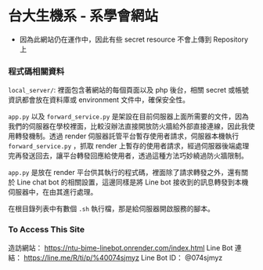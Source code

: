 # 台大生機系 - 系學會網站

* 因為此網站仍在運作中，因此有些 secret resource 不會上傳到 Repository 上

### 程式碼相關資料

`local_server/`:
裡面包含著網站的每個頁面以及 php 後台，相關 secret 或帳號資訊都會放在資料庫或 environment 文件中，確保安全性。

`app.py` 以及 `forward_service.py` 是架設在目前伺服器上面所需要的文件，因為我們的伺服器在學校裡面，比較沒辦法直接開放防火牆給外部直接連線，因此我使用轉發機制。透過 render 伺服器託管平台暫存使用者請求，伺服器本機執行 `forward_service.py` ，抓取 render 上暫存的使用者請求，經過伺服器後端處理完再發送回去，讓平台轉發回應給使用者，透過這種方法巧妙繞過防火牆限制。

`app.py` 是放在 render 平台供其執行的程式碼，裡面除了請求轉發之外，還有關於 Line chat bot 的相關設置，這邊同樣是將 Line bot 接收到的訊息轉發到本機伺服器中，在由其進行處理。

在根目錄列表中有數個 `.sh` 執行檔，那是給伺服器開啟服務的腳本。

### To Access This Site

造訪網站： https://ntu-bime-linebot.onrender.com/index.html
Line Bot 連結： https://line.me/R/ti/p/%40074sjmyz
Line Bot ID： @074sjmyz